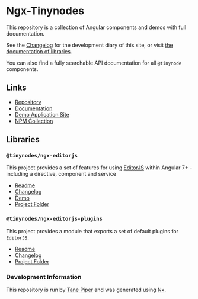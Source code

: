 # Ngx-Tinynodes

This repository is a collection of Angular components and demos with full documentation.

See the [Changelog](./CHANGELOG.md) for the development diary of this site, or visit [the documentation of libraries](additional-documentation/tinynodes-library-docs.html).

You can also find a fully searchable API documentation for all `@tinynode` components.

## Links

- [Repository](https://github.com/tanepiper/ngx-tinynodes)
- [Documentation](https://tanepiper.github.io/ngx-tinynodes/)
- [Demo Application Site](https://tinynodes-ngx.firebaseapp.com/)
- [NPM Collection](https://www.npmjs.com/org/tinynodes)

## Libraries

### `@tinynodes/ngx-editorjs`

This project provides a set of features for using [EditorJS](https://editorjs.io) within Angular 7+ - including a directive, component and service

- [Readme](libs/ngx-editorjs/README.md)
- [Changelog](./libs/ngx-editorjs/CHANGELOG.md)
- [Demo](https://tinynodes-ngx.firebaseapp.com/ngx-editorjs-demo/pages)
- [Project Folder](https://github.com/tanepiper/ngx-tinynodes/tree/master/libs/ngx-editorjs)

### `@tinynodes/ngx-editorjs-plugins`

This project provides a module that exports a set of default plugins for `EditorJS`.

- [Readme](libs/ngx-editorjs-plugins/README.md)
- [Changelog](./libs/ngx-editorjs-plugins/CHANGELOG.md)
- [Project Folder](https://github.com/tanepiper/ngx-tinynodes/tree/master/libs/ngx-editorjs-plugins)

### Development Information

This repository is run by [Tane Piper](https://tane.dev) and was generated using [Nx](https://nx.dev).
